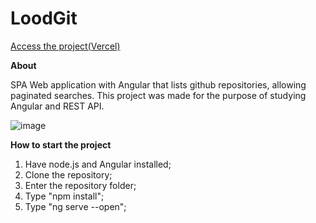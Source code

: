 # LoodGit

[Access the project(Vercel)](https://lood-git.vercel.app/home)

**About**

SPA Web application with Angular that lists github repositories, allowing paginated searches. This project was made for the purpose of studying Angular and REST API.

![image](https://user-images.githubusercontent.com/82480321/183450091-c44f7625-26a1-4c0d-915e-f8edb832aa61.png)

**How to start the project**

1. Have node.js and Angular installed;
2. Clone the repository;
3. Enter the repository folder;
4. Type "npm install";
5. Type "ng serve --open";
